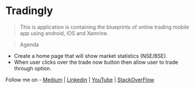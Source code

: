 # Tradingly

> This is application is containing the blueprints of online trading mobile app using android, iOS and Xamrine.

  
  
>  Agenda
- Create a home page that will show market statistics (NSE/BSE).
- When user clicks over the trade now button then allow user to trade through option.
  
  
  
  
  
  
Follow me on - [Medium](https://saurabhshcs.medium.com) | [Linkedin](https://www.linkedin.com/in/saurabhshcs/) | [YouTube](https://www.youtube.com/channel/UCSQqjPw7_tfx1Ie4yYHbcxQ?pbjreload=102) | [StackOverFlow](https://stackoverflow.com/users/10719720/saurabhshcs?tab=profile)
